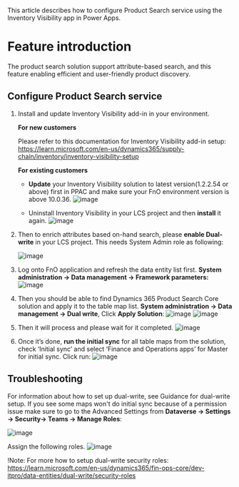 This article describes how to configure Product Search service using the Inventory Visibility app in Power Apps.

# Feature introduction

The product search solution support attribute-based search, and this feature enabling efficient and user-friendly product discovery. 

## Configure Product Search service


1. Install and update Inventory Visibility add-in in your environment.

   **For new customers**

    Please refer to this documentation for Inventory Visibility add-in setup: https://learn.microsoft.com/en-us/dynamics365/supply-chain/inventory/inventory-visibility-setup

   **For existing customers**

   - **Update** your Inventory Visibility solution to latest version(1.2.2.54 or above) first in PPAC and make sure your FnO environment version is above 10.0.36.
     ![image](https://github.com/MicrosoftDocs/Dynamics-365-Operations/assets/102585421/24989b1c-5c93-4011-9fe7-5c0deda1b382)

    - Uninstall Inventory Visibility in your LCS project and then **install** it again.
     ![image](https://github.com/MicrosoftDocs/Dynamics-365-Operations/assets/102585421/1fbb51ed-52d2-4822-814d-cbf303ba188e)

2. Then to enrich attributes based on-hand search, please **enable Dual-write** in your LCS project. This needs System Admin role as following:
   
   ![image](https://github.com/MicrosoftDocs/Dynamics-365-Operations/assets/102585421/5feed8bc-d92f-48c1-af52-704322b3b9b3)

4. Log onto FnO application and refresh the data entity list first. **System administration -> Data management -> Framework parameters:**
   ![image](https://github.com/MicrosoftDocs/Dynamics-365-Operations/assets/102585421/78f5760f-5b9b-4c4e-a202-063888dc45a0)

5. Then you should be able to find Dynamics 365 Product Search Core solution and apply it to the table map list. **System administration -> Data management -> Dual write**, Click **Apply Solution**:
   ![image](https://github.com/MicrosoftDocs/Dynamics-365-Operations/assets/102585421/117fedd9-c228-4ebd-a94a-f28f17c54e2e)
   ![image](https://github.com/MicrosoftDocs/Dynamics-365-Operations/assets/102585421/80afb1bd-de83-4328-9591-3e7d6b1c68a4)

5.	Then it will process and please wait for it completed.
   ![image](https://github.com/MicrosoftDocs/Dynamics-365-Operations/assets/102585421/2b70e5a8-8e2e-432d-a46f-1a1e39594b5e)

7.	Once it’s done, **run the initial sync** for all table maps from the solution, check ‘Initial sync’ and select ‘Finance and Operations apps’ for Master for initial sync. Click run:
   ![image](https://github.com/MicrosoftDocs/Dynamics-365-Operations/assets/102585421/21149368-c3d2-4a27-98a9-d6937e96f9a3)







## Troubleshooting

For information about how to set up dual-write, see Guidance for dual-write setup.
If you see some maps won't do initial sync because of a permission issue make sure to go to the Advanced Settings from **Dataverse -> Settings -> Security-> Teams -> Manage Roles**:

![image](https://github.com/MicrosoftDocs/Dynamics-365-Operations/assets/102585421/03f48f20-6a42-43ab-8381-3f1452712927)


Assign the following roles.
![image](https://github.com/MicrosoftDocs/Dynamics-365-Operations/assets/102585421/4b789e91-a193-4da0-b12a-e7a41d57847f)


!Note: For more how to setup dual-write security roles: https://learn.microsoft.com/en-us/dynamics365/fin-ops-core/dev-itpro/data-entities/dual-write/security-roles



